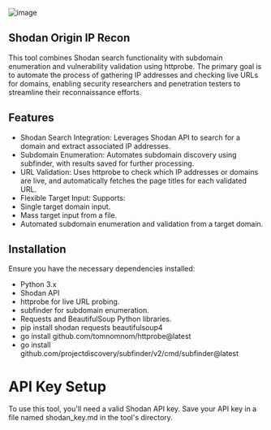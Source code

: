 ![image](https://github.com/user-attachments/assets/38650097-0344-409e-bd49-a0d129a25081)

## Shodan Origin IP Recon
This tool combines Shodan search functionality with subdomain enumeration and vulnerability validation using httprobe. The primary goal is to automate the process of gathering IP addresses and checking live URLs for domains, enabling security researchers and penetration testers to streamline their reconnaissance efforts.

## Features
- Shodan Search Integration: Leverages Shodan API to search for a domain and extract associated IP addresses.
- Subdomain Enumeration: Automates subdomain discovery using subfinder, with results saved for further processing.
- URL Validation: Uses httprobe to check which IP addresses or domains are live, and automatically fetches the page titles for each validated URL.
- Flexible Target Input: Supports:
- Single target domain input.
- Mass target input from a file.
- Automated subdomain enumeration and validation from a target domain.

## Installation
Ensure you have the necessary dependencies installed:

- Python 3.x
- Shodan API
- httprobe for live URL probing.
- subfinder for subdomain enumeration.
- Requests and BeautifulSoup Python libraries.
- pip install shodan requests beautifulsoup4
- go install github.com/tomnomnom/httprobe@latest
- go install github.com/projectdiscovery/subfinder/v2/cmd/subfinder@latest

# API Key Setup
To use this tool, you'll need a valid Shodan API key. Save your API key in a file named shodan_key.md in the tool's directory.
